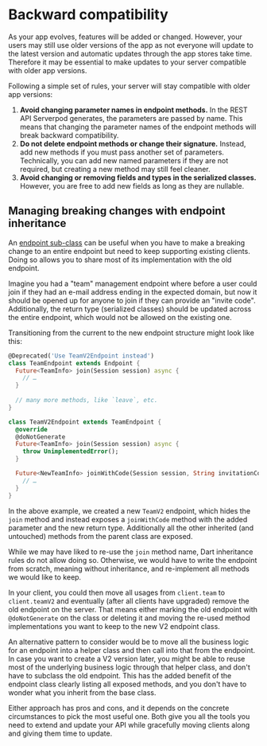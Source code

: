 # Backward compatibility

As your app evolves, features will be added or changed. However, your users may still use older versions of the app as not everyone will update to the latest version and automatic updates through the app stores take time. Therefore it may be essential to make updates to your server compatible with older app versions.

Following a simple set of rules, your server will stay compatible with older app versions:

1. __Avoid changing parameter names in endpoint methods.__ In the REST API Serverpod generates, the parameters are passed by name. This means that changing the parameter names of the endpoint methods will break backward compatibility.
2. __Do not delete endpoint methods or change their signature.__ Instead, add new methods if you must pass another set of parameters. Technically, you can add new named parameters if they are not required, but creating a new method may still feel cleaner.
3. __Avoid changing or removing fields and types in the serialized classes.__ However, you are free to add new fields as long as they are nullable.

## Managing breaking changes with endpoint inheritance

An [endpoint sub-class](/concepts/working-with-endpoints) can be useful when you have to make a breaking change to an entire endpoint but need to keep supporting existing clients. Doing so allows you to share most of its implementation with the old endpoint.

Imagine you had a "team" management endpoint where before a user could join if they had an e-mail address ending in the expected domain, but now it should be opened up for anyone to join if they can provide an "invite code". Additionally, the return type (serialized classes) should be updated across the entire endpoint, which would not be allowed on the existing one.

Transitioning from the current to the new endpoint structure might look like this:

```dart
@Deprecated('Use TeamV2Endpoint instead')
class TeamEndpoint extends Endpoint {
  Future<TeamInfo> join(Session session) async {
    // …
  }
  
  // many more methods, like `leave`, etc.
}

class TeamV2Endpoint extends TeamEndpoint {
  @override
  @doNotGenerate
  Future<TeamInfo> join(Session session) async {
    throw UnimplementedError();
  }

  Future<NewTeamInfo> joinWithCode(Session session, String invitationCode) async {
    // …
  }
}
```

In the above example, we created a new `TeamV2` endpoint, which hides the `join` method and instead exposes a `joinWithCode` method with the added parameter and the new return type. Additionally all the other inherited (and untouched) methods from the parent class are exposed.

While we may have liked to re-use the `join` method name, Dart inheritance rules do not allow doing so. Otherwise, we would have to write the endpoint from scratch, meaning without inheritance, and re-implement all methods we would like to keep.

In your client, you could then move all usages from `client.team` to `client.teamV2` and eventually (after all clients have upgraded) remove the old endpoint on the server. That means either marking the old endpoint with `@doNotGenerate` on the class or deleting it and moving the re-used method implementations you want to keep to the new V2 endpoint class.

An alternative pattern to consider would be to move all the business logic for an endpoint into a helper class and then call into that from the endpoint. In case you want to create a V2 version later, you might be able to reuse most of the underlying business logic through that helper class, and don't have to subclass the old endpoint. This has the added benefit of the endpoint class clearly listing all exposed methods, and you don't have to wonder what you inherit from the base class.

Either approach has pros and cons, and it depends on the concrete circumstances to pick the most useful one. Both give you all the tools you need to extend and update your API while gracefully moving clients along and giving them time to update.

